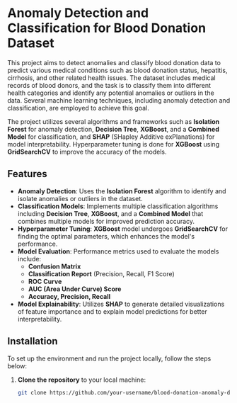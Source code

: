 # Anomaly Detection and Classification for Blood Donation Dataset

This project aims to detect anomalies and classify blood donation data to predict various medical conditions such as blood donation status, hepatitis, cirrhosis, and other related health issues. The dataset includes medical records of blood donors, and the task is to classify them into different health categories and identify any potential anomalies or outliers in the data. Several machine learning techniques, including anomaly detection and classification, are employed to achieve this goal.

The project utilizes several algorithms and frameworks such as **Isolation Forest** for anomaly detection, **Decision Tree**, **XGBoost**, and a **Combined Model** for classification, and **SHAP** (SHapley Additive exPlanations) for model interpretability. Hyperparameter tuning is done for **XGBoost** using **GridSearchCV** to improve the accuracy of the models.

## Features

- **Anomaly Detection**: Uses the **Isolation Forest** algorithm to identify and isolate anomalies or outliers in the dataset.
- **Classification Models**: Implements multiple classification algorithms including **Decision Tree**, **XGBoost**, and a **Combined Model** that combines multiple models for improved prediction accuracy.
- **Hyperparameter Tuning**: **XGBoost** model undergoes **GridSearchCV** for finding the optimal parameters, which enhances the model's performance.
- **Model Evaluation**: Performance metrics used to evaluate the models include:
  - **Confusion Matrix**
  - **Classification Report** (Precision, Recall, F1 Score)
  - **ROC Curve**
  - **AUC (Area Under Curve) Score**
  - **Accuracy, Precision, Recall**
- **Model Explainability**: Utilizes **SHAP** to generate detailed visualizations of feature importance and to explain model predictions for better interpretability.

## Installation

To set up the environment and run the project locally, follow the steps below:

1. **Clone the repository** to your local machine:
   ```bash
   git clone https://github.com/your-username/blood-donation-anomaly-detection.git
